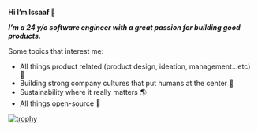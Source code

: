 **Hi I’m Issaaf 👾** 

***I’m a 24 y/o software engineer with a great passion for building good products.***

Some topics that interest me:
- All things product related (product design, ideation, management…etc) 📲
- Building strong company cultures that put humans at the center 👥
- Sustainability where it really matters 🌎
- All things open-source 📰

[![trophy](https://github-profile-trophy.vercel.app/?username=ryo-ma)](https://github.com/issaafalkattan/github-profile-trophy)


